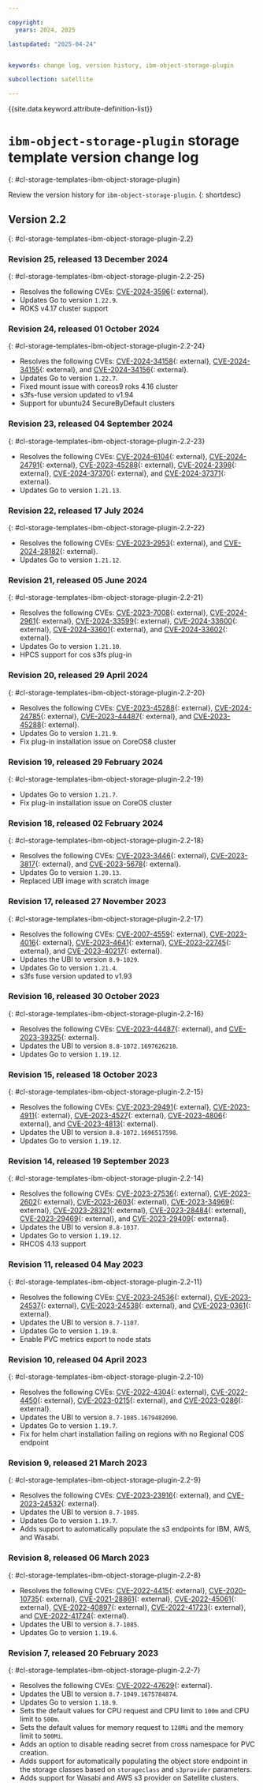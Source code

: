 ```yaml
---

copyright:
  years: 2024, 2025

lastupdated: "2025-04-24"


keywords: change log, version history, ibm-object-storage-plugin

subcollection: satellite

---
```


{{site.data.keyword.attribute-definition-list}}

<!-- The content in this topic is auto-generated except for reuse-snippets indicated with {[ ]}. -->


# `ibm-object-storage-plugin` storage template version change log
{: #cl-storage-templates-ibm-object-storage-plugin}

Review the version history for `ibm-object-storage-plugin`.
{: shortdesc}



## Version 2.2
{: #cl-storage-templates-ibm-object-storage-plugin-2.2}


### Revision 25, released 13 December 2024
{: #cl-storage-templates-ibm-object-storage-plugin-2.2-25}

- Resolves the following CVEs: [CVE-2024-3596](https://nvd.nist.gov/vuln/detail/CVE-2024-3596){: external}.
- Updates Go to version `1.22.9`.
- ROKS v4.17 cluster support

### Revision 24, released 01 October 2024
{: #cl-storage-templates-ibm-object-storage-plugin-2.2-24}

- Resolves the following CVEs: [CVE-2024-34158](https://nvd.nist.gov/vuln/detail/CVE-2024-34158){: external}, [CVE-2024-34155](https://nvd.nist.gov/vuln/detail/CVE-2024-34155){: external}, and [CVE-2024-34156](https://nvd.nist.gov/vuln/detail/CVE-2024-34156){: external}.
- Updates Go to version `1.22.7`.
- Fixed mount issue with coreos9 roks 4.16 cluster 
- s3fs-fuse version updated to v1.94
- Support for ubuntu24 SecureByDefault clusters

### Revision 23, released 04 September 2024
{: #cl-storage-templates-ibm-object-storage-plugin-2.2-23}

- Resolves the following CVEs: [CVE-2024-6104](https://nvd.nist.gov/vuln/detail/CVE-2024-6104){: external}, [CVE-2024-24791](https://nvd.nist.gov/vuln/detail/CVE-2024-24791){: external}, [CVE-2023-45288](https://nvd.nist.gov/vuln/detail/CVE-2023-45288){: external}, [CVE-2024-2398](https://nvd.nist.gov/vuln/detail/CVE-2024-2398){: external}, [CVE-2024-37370](https://nvd.nist.gov/vuln/detail/CVE-2024-37370){: external}, and [CVE-2024-37371](https://nvd.nist.gov/vuln/detail/CVE-2024-37371){: external}.
- Updates Go to version `1.21.13`.

### Revision 22, released 17 July 2024
{: #cl-storage-templates-ibm-object-storage-plugin-2.2-22}

- Resolves the following CVEs: [CVE-2023-2953](https://nvd.nist.gov/vuln/detail/CVE-2023-2953){: external}, and [CVE-2024-28182](https://nvd.nist.gov/vuln/detail/CVE-2024-28182){: external}.
- Updates Go to version `1.21.12`.

### Revision 21, released 05 June 2024
{: #cl-storage-templates-ibm-object-storage-plugin-2.2-21}

- Resolves the following CVEs: [CVE-2023-7008](https://nvd.nist.gov/vuln/detail/CVE-2023-7008){: external}, [CVE-2024-2961](https://nvd.nist.gov/vuln/detail/CVE-2024-2961){: external}, [CVE-2024-33599](https://nvd.nist.gov/vuln/detail/CVE-2024-33599){: external}, [CVE-2024-33600](https://nvd.nist.gov/vuln/detail/CVE-2024-33600){: external}, [CVE-2024-33601](https://nvd.nist.gov/vuln/detail/CVE-2024-33601){: external}, and [CVE-2024-33602](https://nvd.nist.gov/vuln/detail/CVE-2024-33602){: external}.
- Updates Go to version `1.21.10`.
- HPCS support for cos s3fs plug-in 

### Revision 20, released 29 April 2024
{: #cl-storage-templates-ibm-object-storage-plugin-2.2-20}

- Resolves the following CVEs: [CVE-2023-45288](https://nvd.nist.gov/vuln/detail/CVE-2023-45288){: external}, [CVE-2024-24785](https://nvd.nist.gov/vuln/detail/CVE-2024-24785){: external}, [CVE-2023-44487](https://nvd.nist.gov/vuln/detail/CVE-2023-44487){: external}, and [CVE-2023-45288](https://nvd.nist.gov/vuln/detail/CVE-2023-45288){: external}.
- Updates Go to version `1.21.9`.
- Fix plug-in installation issue on CoreOS8 cluster 

### Revision 19, released 29 February 2024
{: #cl-storage-templates-ibm-object-storage-plugin-2.2-19}

- Updates Go to version `1.21.7`.
- Fix plug-in installation issue on CoreOS cluster 

### Revision 18, released 02 February 2024
{: #cl-storage-templates-ibm-object-storage-plugin-2.2-18}

- Resolves the following CVEs: [CVE-2023-3446](https://nvd.nist.gov/vuln/detail/CVE-2023-3446){: external}, [CVE-2023-3817](https://nvd.nist.gov/vuln/detail/CVE-2023-3817){: external}, and [CVE-2023-5678](https://nvd.nist.gov/vuln/detail/CVE-2023-5678){: external}.
- Updates Go to version `1.20.13`.
- Replaced UBI image with scratch image 

### Revision 17, released 27 November 2023
{: #cl-storage-templates-ibm-object-storage-plugin-2.2-17}

- Resolves the following CVEs: [CVE-2007-4559](https://nvd.nist.gov/vuln/detail/CVE-2007-4559){: external}, [CVE-2023-4016](https://nvd.nist.gov/vuln/detail/CVE-2023-4016){: external}, [CVE-2023-4641](https://nvd.nist.gov/vuln/detail/CVE-2023-4641){: external}, [CVE-2023-22745](https://nvd.nist.gov/vuln/detail/CVE-2023-22745){: external}, and [CVE-2023-40217](https://nvd.nist.gov/vuln/detail/CVE-2023-40217){: external}.
- Updates the UBI to version `8.9-1029`.
- Updates Go to version `1.21.4`.
- s3fs fuse version updated to v1.93

### Revision 16, released 30 October 2023
{: #cl-storage-templates-ibm-object-storage-plugin-2.2-16}

- Resolves the following CVEs: [CVE-2023-44487](https://nvd.nist.gov/vuln/detail/CVE-2023-44487){: external}, and [CVE-2023-39325](https://nvd.nist.gov/vuln/detail/CVE-2023-39325){: external}.
- Updates the UBI to version `8.8-1072.1697626218`.
- Updates Go to version `1.19.12`.

### Revision 15, released 18 October 2023
{: #cl-storage-templates-ibm-object-storage-plugin-2.2-15}

- Resolves the following CVEs: [CVE-2023-29491](https://nvd.nist.gov/vuln/detail/CVE-2023-29491){: external}, [CVE-2023-4911](https://nvd.nist.gov/vuln/detail/CVE-2023-4911){: external}, [CVE-2023-4527](https://nvd.nist.gov/vuln/detail/CVE-2023-4527){: external}, [CVE-2023-4806](https://nvd.nist.gov/vuln/detail/CVE-2023-4806){: external}, and [CVE-2023-4813](https://nvd.nist.gov/vuln/detail/CVE-2023-4813){: external}.
- Updates the UBI to version `8.8-1072.1696517598`.
- Updates Go to version `1.19.12`.

### Revision 14, released 19 September 2023
{: #cl-storage-templates-ibm-object-storage-plugin-2.2-14}

- Resolves the following CVEs: [CVE-2023-27536](https://nvd.nist.gov/vuln/detail/CVE-2023-27536){: external}, [CVE-2023-2602](https://nvd.nist.gov/vuln/detail/CVE-2023-2602){: external}, [CVE-2023-2603](https://nvd.nist.gov/vuln/detail/CVE-2023-2603){: external}, [CVE-2023-34969](https://nvd.nist.gov/vuln/detail/CVE-2023-34969){: external}, [CVE-2023-28321](https://nvd.nist.gov/vuln/detail/CVE-2023-28321){: external}, [CVE-2023-28484](https://nvd.nist.gov/vuln/detail/CVE-2023-28484){: external}, [CVE-2023-29469](https://nvd.nist.gov/vuln/detail/CVE-2023-29469){: external}, and [CVE-2023-29409](https://nvd.nist.gov/vuln/detail/CVE-2023-29409){: external}.
- Updates the UBI to version `8.8-1037`.
- Updates Go to version `1.19.12`.
- RHCOS 4.13 support

### Revision 11, released 04 May 2023
{: #cl-storage-templates-ibm-object-storage-plugin-2.2-11}

- Resolves the following CVEs: [CVE-2023-24536](https://nvd.nist.gov/vuln/detail/CVE-2023-24536){: external}, [CVE-2023-24537](https://nvd.nist.gov/vuln/detail/CVE-2023-24537){: external}, [CVE-2023-24538](https://nvd.nist.gov/vuln/detail/CVE-2023-24538){: external}, and [CVE-2023-0361](https://nvd.nist.gov/vuln/detail/CVE-2023-0361){: external}.
- Updates the UBI to version `8.7-1107`.
- Updates Go to version `1.19.8`.
- Enable PVC metrics export to node stats

### Revision 10, released 04 April 2023
{: #cl-storage-templates-ibm-object-storage-plugin-2.2-10}

- Resolves the following CVEs: [CVE-2022-4304](https://nvd.nist.gov/vuln/detail/CVE-2022-4304){: external}, [CVE-2022-4450](https://nvd.nist.gov/vuln/detail/CVE-2022-4450){: external}, [CVE-2023-0215](https://nvd.nist.gov/vuln/detail/CVE-2023-0215){: external}, and [CVE-2023-0286](https://nvd.nist.gov/vuln/detail/CVE-2023-0286){: external}.
- Updates the UBI to version `8.7-1085.1679482090`.
- Updates Go to version `1.19.7`.
- Fix for helm chart installation failing on regions with no Regional COS endpoint 

### Revision 9, released 21 March 2023
{: #cl-storage-templates-ibm-object-storage-plugin-2.2-9}

- Resolves the following CVEs: [CVE-2023-23916](https://nvd.nist.gov/vuln/detail/CVE-2023-23916){: external}, and [CVE-2023-24532](https://nvd.nist.gov/vuln/detail/CVE-2023-24532){: external}.
- Updates the UBI to version `8.7-1085`.
- Updates Go to version `1.19.7`.
- Adds support to automatically populate the s3 endpoints for IBM, AWS, and Wasabi.

### Revision 8, released 06 March 2023
{: #cl-storage-templates-ibm-object-storage-plugin-2.2-8}

- Resolves the following CVEs: [CVE-2022-4415](https://nvd.nist.gov/vuln/detail/CVE-2022-4415){: external}, [CVE-2020-10735](https://nvd.nist.gov/vuln/detail/CVE-2020-10735){: external}, [CVE-2021-28861](https://nvd.nist.gov/vuln/detail/CVE-2021-28861){: external}, [CVE-2022-45061](https://nvd.nist.gov/vuln/detail/CVE-2022-45061){: external}, [CVE-2022-40897](https://nvd.nist.gov/vuln/detail/CVE-2022-40897){: external}, [CVE-2022-41723](https://nvd.nist.gov/vuln/detail/CVE-2022-41723){: external}, and [CVE-2022-41724](https://nvd.nist.gov/vuln/detail/CVE-2022-41724){: external}.
- Updates the UBI to version `8.7-1085`.
- Updates Go to version `1.19.6`.

### Revision 7, released 20 February 2023
{: #cl-storage-templates-ibm-object-storage-plugin-2.2-7}

- Resolves the following CVEs: [CVE-2022-47629](https://nvd.nist.gov/vuln/detail/CVE-2022-47629){: external}.
- Updates the UBI to version `8.7-1049.1675784874`.
- Updates Go to version `1.18.9`.
- Sets the default values for CPU request and CPU limit to `100m` and CPU limit to `500m`. 
- Sets the default values for memory request to `128Mi` and the memory limit to `500Mi`. 
- Adds an option to disable reading secret from cross namespace for PVC creation.
- Adds support for automatically populating the object store endpoint in the storage classes based on `storageclass` and `s3provider` parameters.
- Adds support for Wasabi and AWS s3 provider on Satellite clusters.
